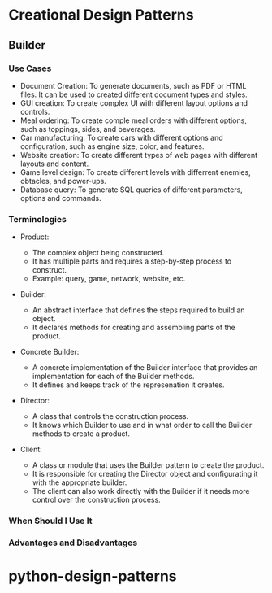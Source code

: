 # Creational Design Patterns

## Builder

### Use Cases

- Document Creation: To generate documents, such as PDF or HTML files. It can be used to created different document types and styles.
- GUI creation: To create complex UI with different layout options and controls.
- Meal ordering: To create comple meal orders with different options, such as toppings, sides, and beverages.
- Car manufacturing: To create cars with different options and configuration, such as engine size, color, and features.
- Website creation: To create different types of web pages with different layouts and content.
- Game level design: To create different levels with differrent enemies, obtacles, and power-ups.
- Database query: To generate SQL queries of different parameters, options and commands.

### Terminologies

- Product:

  - The complex object being constructed.
  - It has multiple parts and requires a step-by-step process to construct.
  - Example: query, game, network, website, etc.

- Builder:

  - An abstract interface that defines the steps required to build an object.
  - It declares methods for creating and assembling parts of the product.

- Concrete Builder:

  - A concrete implementation of the Builder interface that provides an implementation for each of the Builder methods.
  - It defines and keeps track of the represenation it creates.

- Director:

  - A class that controls the construction process.
  - It knows which Builder to use and in what order to call the Builder methods to create a product.

- Client:
  - A class or module that uses the Builder pattern to create the product.
  - It is responsible for creating the Director object and configurating it with the appropriate builder.
  - The client can also work directly with the Builder if it needs more control over the construction process.

### When Should I Use It

### Advantages and Disadvantages
# python-design-patterns
